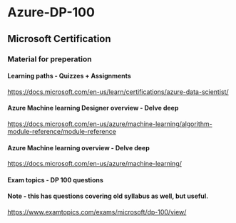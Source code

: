 # Azure-DP-100
## Microsoft Certification

### Material for preperation

#### Learning paths - Quizzes + Assignments
https://docs.microsoft.com/en-us/learn/certifications/azure-data-scientist/

#### Azure Machine learning Designer overview - Delve deep
https://docs.microsoft.com/en-us/azure/machine-learning/algorithm-module-reference/module-reference

#### Azure Machine learning overview - Delve deep
https://docs.microsoft.com/en-us/azure/machine-learning/

#### Exam topics - DP 100 questions
#### Note - this has questions covering old syllabus as well, but useful. 
https://www.examtopics.com/exams/microsoft/dp-100/view/
